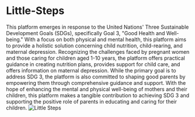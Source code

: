 # Little-Steps
This platform emerges in response to the United Nations' Three Sustainable Development Goals (SDGs), specifically Goal 3, "Good Health and Well-being." With a focus on both physical and mental health, this platform aims to provide a holistic solution concerning child nutrition, child-rearing, and maternal depression. Recognizing the challenges faced by pregnant women and those caring for children aged 1-10 years, the platform offers practical guidance in creating nutrition plans, provides support for child care, and offers information on maternal depression. While the primary goal is to address SDG 3, the platform is also committed to shaping good parents by empowering them through comprehensive guidance and support. With the hope of enhancing the mental and physical well-being of mothers and their children, this platform makes a tangible contribution to achieving SDG 3 and supporting the positive role of parents in educating and caring for their children.
![Little Steps](https://github.com/Mahennatadev/Little-Steps/assets/121371000/7e690409-682d-4d9a-8be4-b172af065422)
